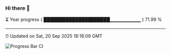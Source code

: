### Hi there 👋

⏳ Year progress { █████████████████████▁▁▁▁▁▁▁▁▁ } 71.99 %

---

⏰ Updated on Sat, 20 Sep 2025 18:18:09 GMT

![Progress Bar CI](https://github.com/liununu/liununu/workflows/Progress%20Bar%20CI/badge.svg)
